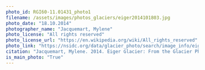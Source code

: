 ```yaml
---
photo_id: RGI60-11.01431_photo1
filename: /assets/images/photos_glaciers/eiger2014101803.jpg
photo_date: "18.10.2014"
photographer_name: "Jacquemart, Mylene"
photo_license: "All rights reserved"
photo_license_url: "https://en.wikipedia.org/wiki/All_rights_reserved"
photo_link: "https://nsidc.org/data/glacier_photo/search/image_info/eiger2014101803"
citation: "Jacquemart, Mylene. 2014. Eiger Glacier: From the Glacier Photograph Collection. Boulder, Colorado USA: National Snow and Ice Data Center. Digital media."
is_main_photo: "True"
---
```

